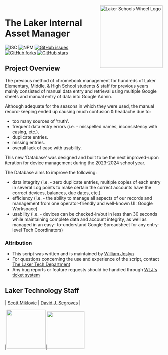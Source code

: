 <a href="https://lakerschools.org/">
    <img
    src="https://res.cloudinary.com/tico-cloudinary/image/upload/v1625233650/laker-tech-crm/laker_wheel_logo_sm_xljucn.png"
    title="Laker Schools Wheel Logo" width="200" align="right">
</a>

# The Laker Internal Asset Manager

![ISC](https://img.shields.io/badge/License-ISC-brightgreen.svg)
![NPM](https://img.shields.io/npm/l/cbmgmt)
[![GitHub issues](https://img.shields.io/github/issues/wlj-iii/lak-int-acc-mgr)](https://github.com//wlj-iii/lak-int-acc-mgr/issues)
[![GitHub forks](https://img.shields.io/github/forks/wlj-iii/lak-int-acc-mgr)](https://github.com/wlj-iii/lak-int-acc-mgr/network)
[![GitHub stars](https://img.shields.io/github/stars/wlj-iii/lak-int-acc-mgr)](https://github.com/wlj-iii/lak-int-acc-mgr/stargazers)

## Project Overview

The previous method of chromebook management for hundreds of Laker Elementary, Middle,
& High School students & staff for previous years mainly consisted of manual data entry
and retrieval using multiple Google sheets and manual entry of data into Google Admin.

Although adequate for the seasons in which they were used, the manual
record-keeping ended up causing much confusion & headache due to: 
- too many sources of 'truth'.
- frequent data entry errors (i.e. - misspelled names, inconsistency with casing, etc.).
- duplicate entries.
- missing entries.
- overall lack of ease with usability. 

This new 'Database' was designed and built to be the next improved-upon iteration for
device management during the 2023-2024 school year. 

The Database aims to improve the following:
- data integrity (i.e. - zero duplicate entries, multiple copies of each entry in
  several Log points to make certain the correct accounts have the correct devices,
  balances, due dates, etc.).
- efficiency (i.e. - the ability to manage all aspects of our records and management
  from one operator-friendly and well-known UI: Google Workspace) 
- usability (i.e. - devices can be checked-in/out in less than 30 seconds while
  maintaining complete data and account integrity, as well as managed in an easy-
  to-understand Google Spreadsheet for any entry-level Tech Coordinators)


### Attribution

- This script was written and is maintained by [William Joslyn](https://www.linkedin.com/in/wlj-iii/)
- For questions concerning the use and experience of the script, contact [The Laker Tech Department](mailto:tech@lakerschools.org)
- Any bug reports or feature requests should be handled through [WLJ's ticket system](https://tables.area120.google.com/authform/a28_78_dKEN4vCKOm2C_FS/t/bYA9RUCcmxd59AsqK1mkXU8I97ywuKtseddZvaMGp_4b9cIL2hs4bmI8mRu_-wE4eo)


## Laker Technology Staff

|     [Scott Miklovic](https://www.linkedin.com/in/scott-miklovic-7120b992/)
|     [David J. Segroves](https://www.linkedin.com/in/david-segroves-466b4a1ab/)     |
 
|[<img src="https://res.cloudinary.com/tico-cloudinary/image/upload/v1625235287/laker-tech-crm/scott_avatar_yiofxp.jpg" width= "125" height="auto" style="object-fit:cover; overflow:hidden;" />](https://www.linkedin.com/in/scott-miklovic-7120b992/)|[<img src="https://res.cloudinary.com/tico-cloudinary/image/upload/v1625235288/laker-tech-crm/david_avatar_ebdp22.png" width= "120" height="auto" style="object-fit:cover; overflow:hidden;" />](https://www.linkedin.com/in/david-segroves-466b4a1ab/)